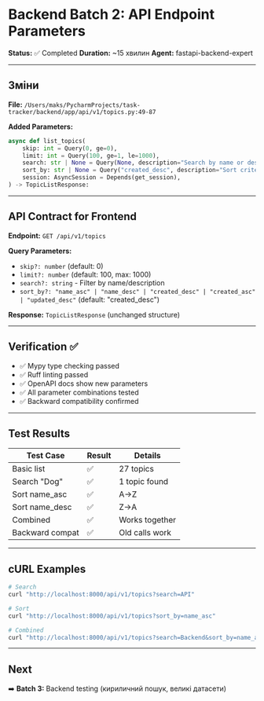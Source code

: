 # Backend Batch 2: API Endpoint Parameters

**Status:** ✅ Completed
**Duration:** ~15 хвилин
**Agent:** fastapi-backend-expert

---

## Зміни

**File:** `/Users/maks/PycharmProjects/task-tracker/backend/app/api/v1/topics.py:49-87`

**Added Parameters:**
```python
async def list_topics(
    skip: int = Query(0, ge=0),
    limit: int = Query(100, ge=1, le=1000),
    search: str | None = Query(None, description="Search by name or description"),
    sort_by: str | None = Query("created_desc", description="Sort criteria: name_asc, name_desc, created_desc, created_asc, updated_desc"),
    session: AsyncSession = Depends(get_session),
) -> TopicListResponse:
```

---

## API Contract for Frontend

**Endpoint:** `GET /api/v1/topics`

**Query Parameters:**
- `skip?: number` (default: 0)
- `limit?: number` (default: 100, max: 1000)
- `search?: string` - Filter by name/description
- `sort_by?: "name_asc" | "name_desc" | "created_desc" | "created_asc" | "updated_desc"` (default: "created_desc")

**Response:** `TopicListResponse` (unchanged structure)

---

## Verification ✅

- ✅ Mypy type checking passed
- ✅ Ruff linting passed
- ✅ OpenAPI docs show new parameters
- ✅ All parameter combinations tested
- ✅ Backward compatibility confirmed

---

## Test Results

| Test Case | Result | Details |
|-----------|--------|---------|
| Basic list | ✅ | 27 topics |
| Search "Dog" | ✅ | 1 topic found |
| Sort name_asc | ✅ | A→Z |
| Sort name_desc | ✅ | Z→A |
| Combined | ✅ | Works together |
| Backward compat | ✅ | Old calls work |

---

## cURL Examples

```bash
# Search
curl "http://localhost:8000/api/v1/topics?search=API"

# Sort
curl "http://localhost:8000/api/v1/topics?sort_by=name_asc"

# Combined
curl "http://localhost:8000/api/v1/topics?search=Backend&sort_by=name_asc&limit=10"
```

---

## Next

➡️ **Batch 3:** Backend testing (кириличний пошук, великі датасети)
